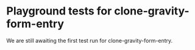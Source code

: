 # Playground tests for clone-gravity-form-entry
We are still awaiting the first test run for clone-gravity-form-entry.
